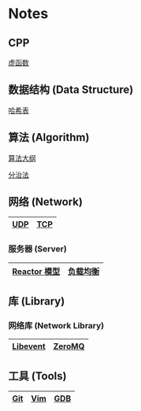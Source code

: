# Notes

## CPP

[虚函数](https://github.com/hujingbo98/notes/blob/master/cpp/virtualFunction.md)

## 数据结构 (Data Structure)

[哈希表](https://github.com/hujingbo98/notes/blob/master/datastruct/hashTable.md)

## 算法 (Algorithm)

[算法大纲](https://github.com/hujingbo98/notes/blob/master/document/algorithm.md)

[分治法](https://github.com/hujingbo98/notes/blob/master/algorithm/algorithm/divideAndConquer.md)

## 网络 (Network)

[UDP](https://github.com/hujingbo98/notes/blob/master/network/udp.md)|[TCP](https://github.com/hujingbo98/notes/blob/master/network/tcp.md)
:-:|:-:

### 服务器 (Server)

[Reactor 模型](https://github.com/hujingbo98/notes/blob/master/network/server/reactor.md)|[负载均衡](https://github.com/hujingbo98/notes/blob/master/network/server/serverLoadBalancing.md)
:-:|:-:

## 库 (Library)

### 网络库 (Network Library)

[Libevent](https://github.com/hujingbo98/notes/blob/master/library/libevent.md)|[ZeroMQ](https://github.com/hujingbo98/notes/blob/master/library/zmq.md)
:-:|:-:


## 工具 (Tools)

[Git](https://github.com/hujingbo98/notes/blob/master/tools/git.md)|[Vim](https://github.com/hujingbo98/notes/blob/master/tools/vim.md)|[GDB](https://github.com/hujingbo98/notes/blob/master/tools/gdb.md)
:-:|:-:|:-: